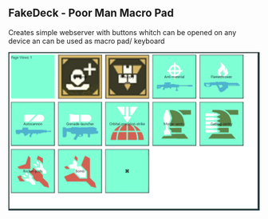 ## FakeDeck - Poor Man Macro Pad

Creates simple webserver with buttons whitch can be opened on any device an can be used as macro pad/ keyboard

![alt text](images/image.png)
